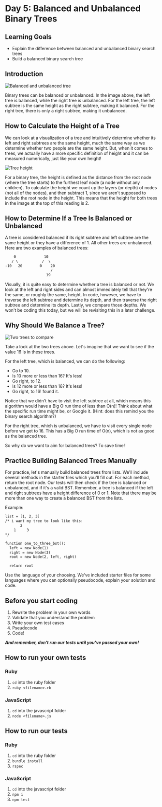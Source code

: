 # Day 5: Balanced and Unbalanced Binary Trees

## Learning Goals

- Explain the difference between balanced and unbalanced binary search trees
- Build a balanced binary search tree

## Introduction

![Balanced and unbalanced tree](https://curriculum-content.s3.amazonaws.com/data-structures-and-algorithms/balanced-binary-tree/valid_trees.png)

Binary trees can be balanced or unbalanced. In the image above, the left tree is
balanced, while the right tree is unbalanced. For the left tree, the left
subtree is the same height as the right subtree, making it balanced. For the
right tree, there is only a right subtree, making it unbalanced.

## How to Calculate the Height of a Tree

We can look at a visualization of a tree and intuitively determine whether its
left and right subtrees are the same height, much the same way as we determine
whether two people are the same height. But, when it comes to trees, we actually
have a more specific definition of height and it can be measured numerically,
just like your own height!

![Tree height](https://curriculum-content.s3.amazonaws.com/data-structures-and-algorithms/balanced-binary-tree/tree_height.png)

For a binary tree, the height is defined as the distance from the root node
(where the tree starts) to the furthest leaf node (a node without any children).
To calculate the height we count up the layers (or depth) of nodes (not all of
the nodes), and then subtract 1, since we aren't supposed to include the root
node in the height. This means that the height for both trees in the image at
the top of this reading is 2.

## How to Determine If a Tree Is Balanced or Unbalanced

A tree is considered balanced if its right subtree and left subtree are the same
height or they have a difference of 1. All other trees are unbalanced. Here are
two examples of balanced trees:

```txt
    0             10
   / \           /  \
-10   20        0    20
                     /
                   19
```

Visually, it is quite easy to determine whether a tree is balanced or not. We
look at the left and right sides and can almost immediately tell that they're
the same, or roughly the same, height. In code, however, we have to traverse the
left subtree and determine its depth, and then traverse the right subtree and
determine its depth. Lastly, we compare those depths. We won't be coding this
today, but we will be revisiting this in a later challenge.

## Why Should We Balance a Tree?

![Two trees to compare](https://curriculum-content.s3.amazonaws.com/data-structures-and-algorithms/balanced-binary-tree/tree_compare.png)

Take a look at the two trees above. Let's imagine that we want to see if the
value 16 is in these trees.

For the left tree, which is balanced, we can do the following:

- Go to 10.
- Is 10 more or less than 16? It's less!
- Go right, to 12.
- Is 12 more or less than 16? It's less!
- Go right, to 16! found it.

Notice that we didn't have to visit the left subtree at all, which means this
algorithm would have a Big O run time of less than O(n)! Think about what the
specific run time might be, or Google it. (Hint: does this remind you the binary
search algorithm?)

For the right tree, which is unbalanced, we have to visit every single node
before we get to 16. This has a Big O run time of O(n), which is not as good as
the balanced tree.

So why do we want to aim for balanced trees? To save time!

## Practice Building Balanced Trees Manually

For practice, let's manually build balanced trees from lists. We'll include
several methods in the starter files which you'll fill out. For each method,
return the root node. Our tests will then check if the tree is balanced or
unbalanced, and if it's a valid BST. Remember, a tree is balanced if the left
and right subtrees have a height difference of 0 or 1. Note that there may be
more than one way to create a balanced BST from the lists.

Example:

```txt
list = [1, 2, 3]
/* i want my tree to look like this:
       2
    1     3
*/

function one_to_three_bst():
  left = new Node(1)
  right = new Node(3)
  root = new Node(2, left, right)

  return root
```

Use the language of your choosing. We've included starter files for some
languages where you can optionally pseudocode, explain your solution and code.

## Before you start coding

1. Rewrite the problem in your own words
2. Validate that you understand the problem
3. Write your own test cases
4. Pseudocode
5. Code!

**_And remember, don't run our tests until you've passed your own!_**

## How to run your own tests

### Ruby

1. `cd` into the ruby folder
2. `ruby <filename>.rb`

### JavaScript

1. `cd` into the javascript folder
2. `node <filename>.js`

## How to run our tests

### Ruby

1. `cd` into the ruby folder
2. `bundle install`
3. `rspec`

### JavaScript

1. `cd` into the javascript folder
2. `npm i`
3. `npm test`
